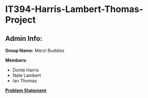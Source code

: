 # IT394-Harris-Lambert-Thomas-Project

## Admin Info:

**Group Name:**
Merzi Buddies

**Members:**
* Donte Harris
* Nate Lambert 
* Ian Thomas 

**[Problem Statement](problem.md)**

